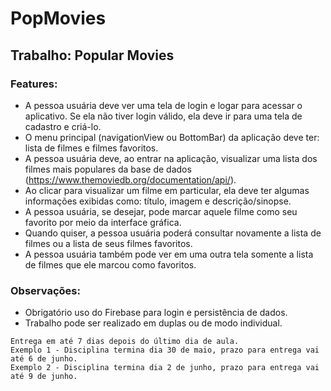 # PopMovies

## Trabalho: Popular Movies

### Features:

* A pessoa usuária deve ver uma tela de login e logar para acessar o aplicativo. Se ela não tiver login válido, ela deve ir para uma tela de cadastro e criá-lo.
* O menu principal (navigationView ou BottomBar) da aplicação deve ter: lista de filmes e filmes favoritos.
* A pessoa usuária deve, ao entrar na aplicação, visualizar uma lista dos filmes mais populares da base de dados (https://www.themoviedb.org/documentation/api/).
* Ao clicar para visualizar um filme em particular, ela deve ter algumas informações exibidas como: título, imagem e descrição/sinopse.
* A pessoa usuária, se desejar, pode marcar aquele filme como seu favorito por meio da interface gráfica.
* Quando quiser, a pessoa usuária poderá consultar novamente a lista de filmes ou a lista de seus filmes favoritos.
* A pessoa usuária também pode ver em uma outra tela somente a lista de filmes que ele marcou como favoritos.

### Observações:

* Obrigatório uso do Firebase para login e persistência de dados.
* Trabalho pode ser realizado em duplas ou de modo individual.

```
Entrega em até 7 dias depois do último dia de aula.
Exemplo 1 - Disciplina termina dia 30 de maio, prazo para entrega vai até 6 de junho.
Exemplo 2 - Disciplina termina dia 2 de junho, prazo para entrega vai até 9 de junho.
```